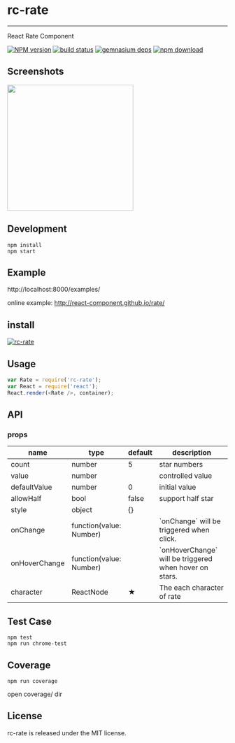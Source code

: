 # rc-rate
---

React Rate Component


[![NPM version][npm-image]][npm-url]
[![build status][travis-image]][travis-url]
[![gemnasium deps][gemnasium-image]][gemnasium-url]
[![npm download][download-image]][download-url]

[npm-image]: http://img.shields.io/npm/v/rc-rate.svg?style=flat-square
[npm-url]: http://npmjs.org/package/rc-rate
[travis-image]: https://img.shields.io/travis/react-component/rate.svg?style=flat-square
[travis-url]: https://travis-ci.org/react-component/rate
[coveralls-image]: https://img.shields.io/coveralls/react-component/rate.svg?style=flat-square
[coveralls-url]: https://coveralls.io/r/react-component/rate?branch=master
[gemnasium-image]: http://img.shields.io/gemnasium/react-component/rate.svg?style=flat-square
[gemnasium-url]: https://gemnasium.com/react-component/rate
[node-url]: http://nodejs.org/download/
[download-image]: https://img.shields.io/npm/dm/rc-rate.svg?style=flat-square
[download-url]: https://npmjs.org/package/rc-rate

## Screenshots

<img src="https://img.alicdn.com/tps/TB1ijlpLVXXXXb8XpXXXXXXXXXX-466-172.png" width="288"/>


## Development

```
npm install
npm start
```

## Example

http://localhost:8000/examples/


online example: http://react-component.github.io/rate/


## install


[![rc-rate](https://nodei.co/npm/rc-rate.png)](https://npmjs.org/package/rc-rate)


## Usage

```js
var Rate = require('rc-rate');
var React = require('react');
React.render(<Rate />, container);
```

## API

### props

<table class="table table-bordered table-striped">
    <thead>
    <tr>
        <th style="width: 100px;">name</th>
        <th style="width: 50px;">type</th>
        <th style="width: 50px;">default</th>
        <th>description</th>
    </tr>
    </thead>
    <tbody>
        <tr>
          <td>count</td>
          <td>number</td>
          <td>5</td>
          <td>star numbers</td>
        </tr>
        <tr>
          <td>value</td>
          <td>number</td>
          <td></td>
          <td>controlled value</td>
        </tr>
        <tr>
          <td>defaultValue</td>
          <td>number</td>
          <td>0</td>
          <td>initial value</td>
        </tr>
        <tr>
          <td>allowHalf</td>
          <td>bool</td>
          <td>false</td>
          <td>support half star</td>
        </tr>
        <tr>
          <td>style</td>
          <td>object</td>
          <td>{}</td>
          <td></td>
        </tr>
        <tr>
          <td>onChange</td>
          <td>function(value: Number)</td>
          <td></td>
          <td>`onChange` will be triggered when click.</td>
        </tr>
        <tr>
          <td>onHoverChange</td>
          <td>function(value: Number)</td>
          <td></td>
          <td>`onHoverChange` will be triggered when hover on stars.</td>
        </tr>
        <tr>
          <td>character</td>
          <td>ReactNode</td>
          <td>★</td>
          <td>The each character of rate</td>
        </tr>
    </tbody>
</table>


## Test Case

```
npm test
npm run chrome-test
```

## Coverage

```
npm run coverage
```

open coverage/ dir

## License

rc-rate is released under the MIT license.
